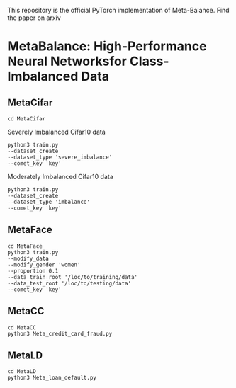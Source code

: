 This repository is the official PyTorch implementation of Meta-Balance. Find the paper on arxiv

# MetaBalance: High-Performance Neural Networksfor Class-Imbalanced Data


## MetaCifar
```
cd MetaCifar
```

Severely Imbalanced Cifar10 data
```
python3 train.py 
--dataset_create 
--dataset_type 'severe_imbalance' 
--comet_key 'key' 
```

Moderately Imbalanced Cifar10 data
```
python3 train.py 
--dataset_create 
--dataset_type 'imbalance' 
--comet_key 'key'
```

## MetaFace
```
cd MetaFace
python3 train.py 
--modify_data 
--modify_gender 'women' 
--proportion 0.1 
--data_train_root '/loc/to/training/data' 
--data_test_root '/loc/to/testing/data' 
--comet_key 'key'
```

## MetaCC
```
cd MetaCC 
python3 Meta_credit_card_fraud.py 
```

## MetaLD
```
cd MetaLD 
python3 Meta_loan_default.py 
```